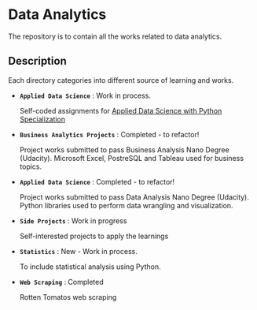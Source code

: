# Data Analytics

The repository is to contain all the works related to data analytics.

## Description 

Each directory categories into different source of learning and works.

- **`Applied Data Science`** : Work in process. 

  Self-coded assignments for [Applied Data Science with Python Specialization](https://www.coursera.org/specializations/data-science-python)
  
- **`Business Analytics Projects`** : Completed - to refactor!
  
  Project works submitted to pass Business Analysis Nano Degree (Udacity). Microsoft Excel, PostreSQL and Tableau used for business topics.

- **`Applied Data Science`** : Completed - to refactor!

   Project works submitted to pass Data Analysis Nano Degree (Udacity). Python libraries used to perform data wrangling and visualization.

- **`Side Projects`** : Work in progress

   Self-interested projects to apply the learnings

- **`Statistics`** : New - Work in process. 

   To include statistical analysis using Python.
  
- **`Web Scraping`** : Completed

  Rotten Tomatos web scraping 



